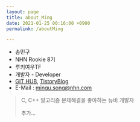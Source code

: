 ```yaml
---
layout: page
title: about_Ming
date: 2021-01-25 00:16:00 +0900
permalink: /aboutMing

---
```


- 송민구
- NHN Rookie 8기
- 루키여우TF
- 개발자 - Developer
- [GIT HUB][git_link], [TistoryBlog][tistory]
- E-Mail : mingu.song@nhn.com

> C, C++ 알고리즘 문제해결을 좋아하는 뉴비 개발자
>
> 추가...

[git_link]: https://github.com/MingNine9999
[tistory]: https://mingnine9999.tistory.com/


